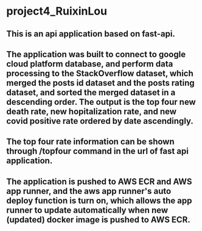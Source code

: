 # project4_RuixinLou

## This is an api application based on fast-api.

## The application was built to connect to google cloud platform database, and perform data processing to the StackOverflow dataset, which merged the posts id dataset and the posts rating dataset, and sorted the merged dataset in a descending order. The output is the top four new death rate, new hopitalization rate, and new covid positive rate ordered by date ascendingly.

## The top four rate information can be shown through /topfour command in the url of fast api application.

## The application is pushed to AWS ECR and AWS app runner, and the aws app runner's auto deploy function is turn on, which allows the app runner to update automatically when new (updated) docker image is pushed to AWS ECR.